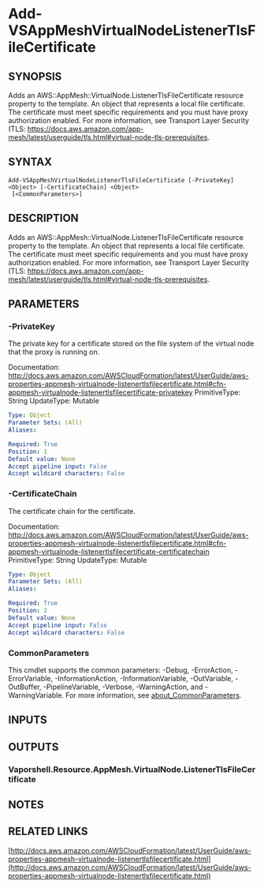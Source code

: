 # Add-VSAppMeshVirtualNodeListenerTlsFileCertificate

## SYNOPSIS
Adds an AWS::AppMesh::VirtualNode.ListenerTlsFileCertificate resource property to the template.
An object that represents a local file certificate.
The certificate must meet specific requirements and you must have proxy authorization enabled.
For more information, see Transport Layer Security (TLS: https://docs.aws.amazon.com/app-mesh/latest/userguide/tls.html#virtual-node-tls-prerequisites.

## SYNTAX

```
Add-VSAppMeshVirtualNodeListenerTlsFileCertificate [-PrivateKey] <Object> [-CertificateChain] <Object>
 [<CommonParameters>]
```

## DESCRIPTION
Adds an AWS::AppMesh::VirtualNode.ListenerTlsFileCertificate resource property to the template.
An object that represents a local file certificate.
The certificate must meet specific requirements and you must have proxy authorization enabled.
For more information, see Transport Layer Security (TLS: https://docs.aws.amazon.com/app-mesh/latest/userguide/tls.html#virtual-node-tls-prerequisites.

## PARAMETERS

### -PrivateKey
The private key for a certificate stored on the file system of the virtual node that the proxy is running on.

Documentation: http://docs.aws.amazon.com/AWSCloudFormation/latest/UserGuide/aws-properties-appmesh-virtualnode-listenertlsfilecertificate.html#cfn-appmesh-virtualnode-listenertlsfilecertificate-privatekey
PrimitiveType: String
UpdateType: Mutable

```yaml
Type: Object
Parameter Sets: (All)
Aliases:

Required: True
Position: 1
Default value: None
Accept pipeline input: False
Accept wildcard characters: False
```

### -CertificateChain
The certificate chain for the certificate.

Documentation: http://docs.aws.amazon.com/AWSCloudFormation/latest/UserGuide/aws-properties-appmesh-virtualnode-listenertlsfilecertificate.html#cfn-appmesh-virtualnode-listenertlsfilecertificate-certificatechain
PrimitiveType: String
UpdateType: Mutable

```yaml
Type: Object
Parameter Sets: (All)
Aliases:

Required: True
Position: 2
Default value: None
Accept pipeline input: False
Accept wildcard characters: False
```

### CommonParameters
This cmdlet supports the common parameters: -Debug, -ErrorAction, -ErrorVariable, -InformationAction, -InformationVariable, -OutVariable, -OutBuffer, -PipelineVariable, -Verbose, -WarningAction, and -WarningVariable. For more information, see [about_CommonParameters](http://go.microsoft.com/fwlink/?LinkID=113216).

## INPUTS

## OUTPUTS

### Vaporshell.Resource.AppMesh.VirtualNode.ListenerTlsFileCertificate
## NOTES

## RELATED LINKS

[http://docs.aws.amazon.com/AWSCloudFormation/latest/UserGuide/aws-properties-appmesh-virtualnode-listenertlsfilecertificate.html](http://docs.aws.amazon.com/AWSCloudFormation/latest/UserGuide/aws-properties-appmesh-virtualnode-listenertlsfilecertificate.html)

